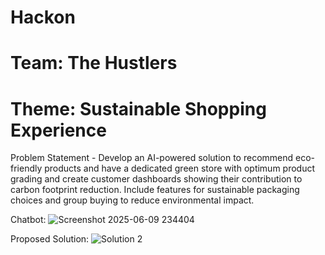 # Hackon

# Team: The Hustlers

# Theme: Sustainable Shopping Experience

Problem Statement -
Develop an AI-powered solution to recommend eco-friendly products and have a dedicated green store with optimum product grading and create customer dashboards showing their contribution to carbon footprint reduction. Include features for sustainable packaging choices and group buying to reduce environmental impact.

Chatbot:
![Screenshot 2025-06-09 234404](https://github.com/user-attachments/assets/276a059b-09f9-4402-b9b9-9255c246d6fd)

Proposed Solution:
![Solution 2](https://github.com/user-attachments/assets/a76babb7-5c7c-4885-883c-de518bec3e84)
